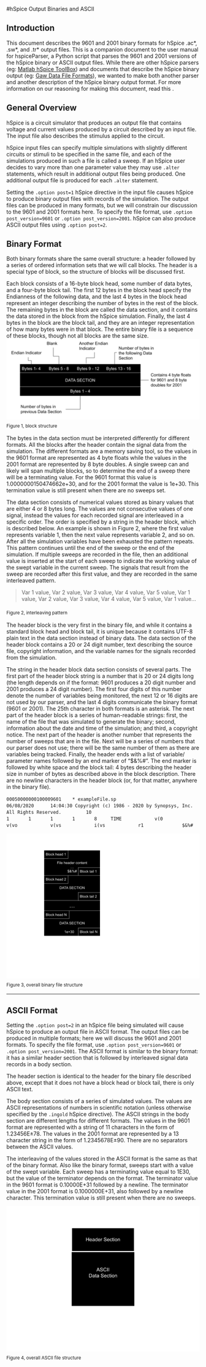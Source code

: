 #hSpice Output Binaries and ASCII

## Introduction

This document describes the 9601 and 2001 binary formats for hSpice .ac*, .sw*, and .tr* output files. This is a companion document to the user manual for hspiceParser, a Python script that parses the 9601 and 2001 versions of the hSpice binary or ASCII output files. While there are other hSpice parsers (eg: [Matlab hSpice ToolBox](https://www.cppsim.com/download_hspice_tools.html)) and documents that describe the hSpice binary output (eg: [Gaw Data File Formats](https://www.rvq.fr/linux/gawfmt.php)), we wanted to make both another parser and another description of the hSpice 
binary output format. For more information on our reasoning for making this document, read this <link to other document>.



## General Overview

hSpice is a circuit simulator that produces an output file that contains voltage and current values produced by a circuit described by an input file.  The input file also describes the stimulus applied to the circuit.

hSpice input files can specify multiple simulations with slightly different circuits or stimuli to be specified in the same file, and each of the simulations produced in such a file is called a sweep. If an hSpice user decides to vary more than one parameter value they may use `.alter` statements, which result in additional output files being produced. One additional output file is produced for each `.alter` statement.

Setting the `.option post=1` hSpice directive in the input file causes hSpice to produce binary output files with records of the simulation. The output files can be produced in many formats, but we will constrain our discussion to the 9601 and 2001 formats here. To specify the file format, use `.option post_version=9601` or `.option post_version=2001`. hSpice can also produce ASCII output files using `.option post=2`.

## Binary Format

Both binary formats share the same overall structure: a header followed by a series of ordered information sets that we will call blocks. The header is a special type of block, so the structure of blocks will be discussed first.

Each block consists of a 16-byte block head, some number of data bytes, and a four-byte block tail. The first 12 bytes in the block head specify the Endianness of the following data, and the last 4 bytes in the block head represent an integer describing the number of bytes in the rest of the block. The remaining bytes in the block are called the data section, and it contains the data stored in the block from the hSpice simulation. Finally, the last 4 bytes in the block are the block tail, and they are an integer representation of how many bytes were in that block. The entire binary file is a sequence of these blocks, though not all blocks are the same size.
![Image describing block structure](Block.png)
<sub>Figure 1, block structure<sub>

The bytes in the data section must be interpreted differently for different formats.  All the blocks after the header contain the signal data from the simulation. The different formats are a memory saving tool, so the values in the 9601 format are represented as 4 byte floats while the values in the 2001 format are represented by 8 byte doubles. A single sweep can and likely will span multiple blocks, so to determine the end of a sweep there will be a terminating value. For the 9601 format this value is 1.0000000150474662e+30, and for the 2001 format the value is 1e+30. This termination value is still present when there are no sweeps set.

The data section consists of numerical values stored as binary values that are either 4 or 8 bytes long. The values are not consecutive values of one signal, instead the values for each recorded signal are interleaved in a specific order. The order is specified by a string in the header block, which is described below. An example is  shown in Figure 2, where the first value represents variable 1, then the next value represents variable 2, and so on. After all the simulation variables have been exhausted the pattern repeats. This pattern continues until the end of the sweep or the end of the simulation. If multiple sweeps are recorded in the file, then an additional value is inserted at the start of each sweep to indicate the working value of the swept variable in the current sweep. The signals that result from the sweep are recorded after this first value, and they are recorded in the same interleaved pattern.

>Var 1 value, Var 2 value, Var 3 value, Var 4 value, Var 5 value, Var 1 value, Var 2 value, Var 3 value, Var 4 value, Var 5 value, Var 1 value...

<sub>Figure 2, interleaving pattern<sub>

The header block is the very first in the binary file, and while it contains a standard block head and block tail, it is unique because it contains UTF-8 plain text in the data section instead of binary data. The data section of the header block contains a 20 or 24 digit number, text describing the source file, copyright information, and the variable names for the signals recorded from the simulation.

The string in the header block data section consists of several parts. The first part of the header block string is a number that is 20 or 24 digits long (the length depends on if the format:  9601 produces a 20 digit number and 2001 produces a 24 digit number). The first four digits of this number denote the number of variables being monitored, the next 12 or 16 digits are not used by our parser, and the last 4 digits communicate the binary format (9601 or 2001). The 25th character in both 
formats is an asterisk. The next part of the header block is a series of human-readable strings: first, the name of the file that was simulated to generate the binary; second, information about the date and time of the simulation; and third, a copyright notice. The next part of the header is another number that represents the number of  sweeps that are in the file. Next will be a series of numbers that our parser does not use; there will be the same number of them as there are variables being tracked. Finally, the header ends with a list of variable/ parameter names followed by an end marker of “$&%#”. The end marker is followed by white space and the block tail: 4 bytes describing the header size in number of bytes as described above in the block description. There are no newline characters in the header block (or, for that matter, anywhere in the binary file).

`00050000000100009601    * exampleFile.sp                                                  06/08/2020      14:04:30 Copyright (c) 1986 - 2020 by Synopsys, Inc. All Rights Reserved.         10                                                                              1       1       1       1       8     TIME            v(0             v(vo            v(vs            i(vs            r1              $&%#   `

![Image depicting binary file structure](file.png)
<sub>Figure 3, overall binary file structure<sub>

***
## ASCII Format

Setting the `.option post=2` in an hSpice file being simulated will cause hSpice to produce an output file in ASCII format. The output files can be produced in multiple formats; here we will discuss the 9601 and 2001 formats. To specify the file format, use `.option post_version=9601` or `.option post_version=2001`. The ASCII format is similar to the binary format: it has a similar header section that is followed by interleaved signal data records in a body section.

The header section is identical to the header for the binary file described above, except that it does not have a block head or block tail, there is only ASCII text.

The body section consists of a series of simulated values. The values are ASCII representations of numbers in scientific notation (unless otherwise specified by the `.ingold` hSpice directive). The ASCII strings in the body section are different lengths for different formats. The values in the 9601 format are represented with a string of 11 characters in the form of 1.23456E±78. The values in the 2001 format are represented by a 13 character string in the form of 1.2345678E±90. There are no separators between the ASCII values.

The interleaving of the values stored in the ASCII format is the same as that of the binary format. Also like the binary format, sweeps start with a value of the swept variable.  Each sweep has a terminating value equal to 1E30, but the value of the terminator depends on the format. The terminator value in the 9601 format is 0.10000E+31 followed by a newline.  The terminator value in the 2001 format is 0.1000000E+31, also followed by a newline character. This termination value is still present when there are no sweeps.

![image describing the ASCII file structure](ASCII_File.png)
<sub>Figure 4, overall ASCII file structure<sub>